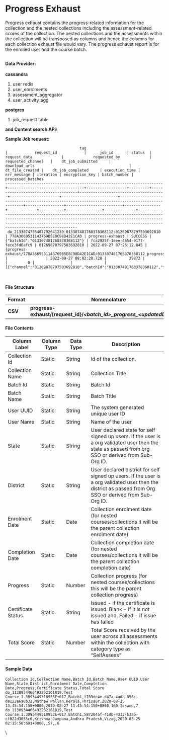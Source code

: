 # Progress Exhaust

Progress exhaust contains the progress-related information for the collection and the nested collections including the assessment-related scores of the collection. The nested collections and the assessments within the collection will be transposed as columns and hence the columns for each collection exhaust file would vary. The progress exhaust report is for the enrolled user and the course batch.

<figure><img src="../../../../../.gitbook/assets/progress_Exhaust_report.png" alt=""><figcaption></figcaption></figure>

**Data Provider:**\
\
**cassandra**

1. user redis
2. user\_enrolments
3. assessment\_aggregator
4. user\_activity\_agg

**postgres**

1. job\_request table

**and Content search API**\


**Sample Job request:**

```
                                 tag                                  |            request_id            |      job_id      | status  |            request_data             |             requested_by             |  requested_channel   |    dt_job_submitted     |                                          download_urls                                          | dt_file_created |    dt_job_completed     | execution_time | err_message | iteration | encryption_key | batch_number |                                                                                                                      processed_batches                                                                                                                      
----------------------------------------------------------------------+----------------------------------+------------------+---------+-------------------------------------+--------------------------------------+----------------------+-------------------------+-------------------------------------------------------------------------------------------------+-----------------+-------------------------+----------------+-------------+-----------+----------------+--------------+-------------------------------------------------------------------------------------------------------------------------------------------------------------------------------------------------------------------------------------------------------------
 do_2133074736487792641239_013307481768378368112:01269878797503692810 | 778A3669531143769B5E8C98D42E1CAD | progress-exhaust | SUCCESS | {"batchId":"013307481768378368112"} | fca2925f-1eee-4654-9177-fece3fd6afc9 | 01269878797503692810 | 2022-09-27 07:26:12.845 | {progress-exhaust/778A3669531143769B5E8C98D42E1CAD/013307481768378368112_progress_20220927.zip} |                 | 2022-09-27 08:02:20.728 |          29872 |             |         0 |                |              | [{"channel":"01269878797503692810","batchId":"013307481768378368112","filePath":"","fileSize":
```

\
\
**File Structure**

| **Format** | **Nomenclature**                                                                    | **Example**                                                      |
| ---------- | ----------------------------------------------------------------------------------- | ---------------------------------------------------------------- |
| **CSV**    | **progress-exhaust/{request\_id}/**_**\<batch\_id>\_progress\_\<updatedDate>.csv**_ | _**do\_1130264512015646721166\_\_progress\_\_26\_08\_2020.csv**_ |

#### File Contents <a href="#file-contents" id="file-contents"></a>

| **Column Label**   | **Column Type** | **Data Type** | **Description**                                                                                                                                           |
| ------------------ | --------------- | ------------- | --------------------------------------------------------------------------------------------------------------------------------------------------------- |
| Collection Id      | Static          | String        | Id of the collection.                                                                                                                                     |
| Collection Name    | Static          | String        | Collection Title                                                                                                                                          |
| Batch Id           | Static          | String        | Batch Id                                                                                                                                                  |
| Batch Name         | Static          | String        | Batch Title                                                                                                                                               |
| User UUID          | Static          | String        | The system generated unique user ID                                                                                                                       |
| User Name          | Static          | String        | Name of the user                                                                                                                                          |
| State              | Static          | String        | User declared state for self signed up users. If the user is a org validated user then the state as passed from org SSO or derived from Sub-Org ID.       |
| District           | Static          | String        | User declared district for self signed up users. If the user is a org validated user then the district as passed from Org SSO or derived from Sub-Org ID. |
| Enrolment Date     | Static          | Date          | Collection enrolment date (for nested courses/collections it will be the parent collection enrolment date)                                                |
| Completion Date    | Static          | Date          | Collection completion date (for nested courses/collections it will be the parent collection completion date)                                              |
| Progress           | Static          | Number        | Collection progress (for nested courses/collections this will be the parent collection progress)                                                          |
| Certificate Status | Static          | String        | Issued - if the certificate is issued. Blank - if it is not issued and. Failed - if issue has failed                                                      |
| Total Score        | Static          | Number        | Total Score received by the user across all assessments within the collection with category type as “SelfAssess”                                          |

#### Sample Data <a href="#sample-data" id="sample-data"></a>

```csv
Collection Id,Collection Name,Batch Id,Batch Name,User UUID,User Name,State,District,Enrolment Date,Completion Date,Progress,Certificate Status,Total Score
do_1130934466492252161819,Test Course,1.3093449510953E+017,Batch1,f703de4e-d47a-4adb-856c-de122e6a0b32,Mathew Pallan,Kerala,Thrissur,2020-08-25 13:45:54:150+0000,2020-08-27 13:45:54:150+0000,100,Issued,7
do_1130934466492252161819,Test Course,1.3093449510953E+017,Batch1,587204af-41db-4313-b3ab-cf022d3055c6,Krishna Jampana,Andhra Pradesh,Vizag,2020-08-25 02:15:58:691+0000,,57,,6
```

\
